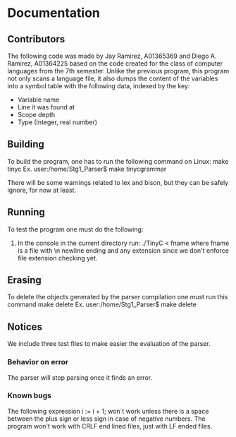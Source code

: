 # Documentation

## Contributors
The following code was made by Jay Ramirez, A01365369 and Diego A. Ramirez, A01364225
based on the code created for the class of computer languages from the 7th semester.
Unlike the previous program, this program not only scans a language file, it also
dumps the content of the variables into a symbol table with the following data, indexed
by the key:
- Variable name
- Line it was found at
- Scope depth
- Type (Integer, real number)

## Building
To build the program, one has to run the following command on Linux:
make tinyc
Ex.
user:/home/Stg1_Parser$ make tinycgrammar

There will be some warnings related to lex and bison, but they can be safely ignore, for now 
at least.

## Running
To test the program one must do the following:
1. In the console in the current directory run: ./TinyC < fname
    where fname is a file with \n newline ending and any extension
    since we don't enforce file extension checking yet.

## Erasing
To delete the objects generated by the parser compilation one must 
run this command
make delete
Ex.
user:/home/Stg1_Parser$ make delete

## Notices
We include three test files to make easier the evaluation of the parser.

### Behavior on error
The parser will stop parsing once it finds an error.

### Known bugs
The following expression
i := i + 1;
won´t work unless there is a space between the plus sign or less sign in case of negative numbers.
The program won't work with CRLF end lined files, just with LF ended files.